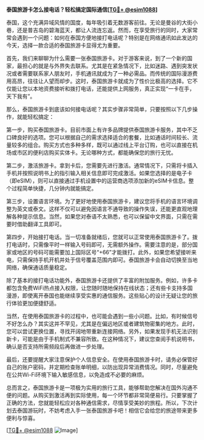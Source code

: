 **泰国旅游卡怎么接电话？轻松搞定国际通信[[TG💪+ @esim1088](https://t.me/s/esim1088)]**

泰国，这个充满异域风情的国度，每年吸引着无数游客前往。无论是曼谷的大街小巷，还是普吉岛的碧海蓝天，都让人流连忘返。然而，在享受旅行的同时，大家常常会遇到一个问题：如何在泰国方便地接打电话呢？特别是在网络通讯如此发达的今天，选择一款合适的泰国旅游卡显得尤为重要。

首先，我们来聊聊为什么需要一张泰国旅游卡。对于游客来说，到了一个新的国家，最担心的就是与外界失去联系。尤其是在紧急情况下，比如迷路、遇到突发状况或者需要联系家人朋友时，手机通讯就成为了一种必需品。而传统的国际漫游费用高昂，往往让人望而却步。这时，泰国旅游卡就成为了性价比极高的选择。它不仅能让您以本地资费接听和拨打电话，还能提供上网服务，真正实现“一卡在手，天下我有”。

那么，泰国旅游卡到底该如何接电话呢？其实步骤非常简单，只要按照以下几步操作，就能轻松搞定：

第一步，购买泰国旅游卡。目前市面上有许多品牌提供泰国旅游卡服务，其中不乏口碑良好的选项。您可以根据自己的需求选择适合的套餐，比如通话时间较长、流量较多的组合。购买方式也多种多样，既可以通过线上平台订购，也可以直接在机场或市区的便利店购买实体卡。无论哪种方式，都能确保您的旅行无忧。

第二步，激活旅游卡。拿到卡后，您需要先进行激活。通常情况下，只需将卡插入手机并按照说明书上的指引输入相关信息即可完成激活。如果您选择的是电子卡（即eSIM），则可以直接通过手机设置中的运营商选项添加新的eSIM卡信息。整个过程简单快捷，几分钟内就能搞定。

第三步，设置语言环境。为了更好地使用泰国旅游卡，建议您将手机的语言环境调整为英文或泰文。这样不仅可以避免因语言不通导致的操作失误，还能更直观地理解各种提示信息。当然，如果您对泰语不太熟悉，也可以保留中文界面，只需在需要时借助翻译工具即可。

第四步，开始接打电话。当一切准备就绪后，您就可以正常使用泰国旅游卡了。拨打电话时，只需像平时一样输入号码即可，无需额外操作。需要注意的是，部分国家或地区的号码可能需要加上国际区号“+66”才能拨打。此外，如果您希望接听来电，只需保持手机开机并处于信号覆盖范围内即可。泰国旅游卡会自动切换至当地网络，确保通话质量稳定。

除了基本的接打电话功能外，泰国旅游卡还提供了丰富的附加服务。例如，许多卡都包含免费WiFi热点接入权限，让您随时随地保持在线状态；还有些卡支持多国漫游，即使离开泰国也能继续享受实惠的通信服务。这些贴心的设计无疑让您的旅行体验更加便捷舒适。

当然，在使用泰国旅游卡的过程中，也可能会遇到一些小问题。比如，有时候信号不好怎么办？其实这并不罕见，尤其是在偏远地区或者建筑物密集的地方。此时，您可以尝试更换位置，寻找开阔地带重新连接网络。另外，如果发现手机无法识别新卡，可能是由于手机制式不兼容所致。在这种情况下，建议您查阅手机说明书，确认是否支持所需频段后再做进一步处理。

最后，还要提醒大家注意保护个人信息安全。在使用泰国旅游卡时，请务必保管好自己的账户密码，并定期检查账单明细，以防出现异常消费情况。同时，尽量避免在公共Wi-Fi环境下输入敏感信息，以免造成不必要的麻烦。

总而言之，泰国旅游卡是一项极为实用的旅行工具，能够帮助您解决在国外沟通不便的问题。从购买到激活再到实际使用，每一个环节都非常简便易行。只要掌握了正确的方法，您就能轻松应对各种通信需求，尽情享受美妙的旅程。所以，下次计划去泰国游玩时，不妨考虑入手一张泰国旅游卡吧！相信它会给您的旅途带来更多便利与惊喜。

[[TG💪+ @esim1088](https://t.me/s/esim1088) ![Image](https://i.postimg.cc/4NQfJmqS/Snipaste-2025-05-13-00-14-12.png)]